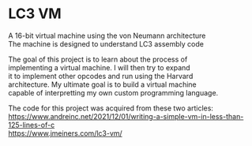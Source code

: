 # LC3 VM 

A 16-bit virtual machine using the von Neumann architecture  
The machine is designed to understand LC3 assembly code  

The goal of this project is to learn about the process of   
implementing a virtual machine. I will then try to expand  
it to implement other opcodes and run using the Harvard  
architecture. My ultimate goal is to build a virtual machine   
capable of interpretting my own custom programming language.

The code for this project was acquired from these two articles:  
https://www.andreinc.net/2021/12/01/writing-a-simple-vm-in-less-than-125-lines-of-c  
https://www.jmeiners.com/lc3-vm/
